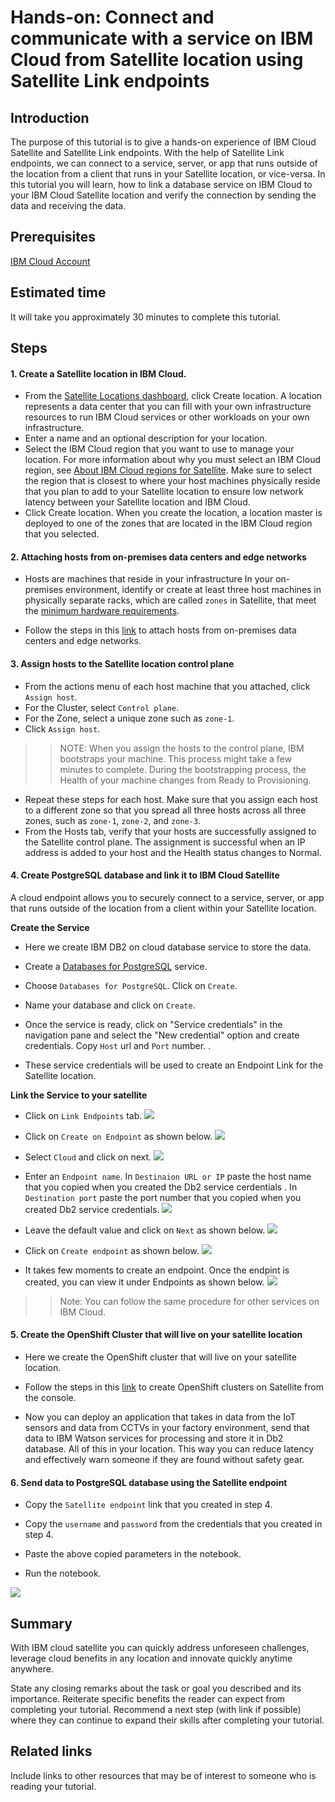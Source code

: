# Hands-on: Connect and communicate with a service on IBM Cloud from Satellite location using Satellite Link endpoints

## Introduction

The purpose of this tutorial is to give a hands-on experience of IBM Cloud Satellite and Satellite Link endpoints. With the help of Satellite Link endpoints, we can connect to a service, server, or app that runs outside of the location from a client that runs in your Satellite location, or vice-versa. In this tutorial you will learn, how to link a database service on IBM Cloud to your IBM Cloud Satellite location and verify the connection by sending the data and receiving the data.

## Prerequisites

[IBM Cloud Account](https://cloud.ibm.com/)

## Estimated time

It will take you approximately 30 minutes to complete this tutorial.

## Steps

#### 1. Create a Satellite location in IBM Cloud.

- From the [Satellite Locations dashboard](https://cloud.ibm.com/satellite/locations), click Create location. A location represents a data center that you can fill with your own infrastructure resources to run IBM Cloud services or other workloads on your own infrastructure.
- Enter a name and an optional description for your location.
- Select the IBM Cloud region that you want to use to manage your location. For more information about why you must select an IBM Cloud region, see [About IBM Cloud regions for Satellite](https://cloud.ibm.com/docs/satellite?topic=satellite-sat-regions#understand-supported-regions). Make sure to select the region that is closest to where your host machines physically reside that you plan to add to your Satellite location to ensure low network latency between your Satellite location and IBM Cloud.
- Click Create location. When you create the location, a location master is deployed to one of the zones that are located in the IBM Cloud region that you selected.

#### 2. Attaching hosts from on-premises data centers and edge networks

- Hosts are machines that reside in your infrastructure In your on-premises environment, identify or create at least three host machines in physically separate racks, which are called `zones` in Satellite, that meet the [minimum hardware requirements](https://cloud.ibm.com/docs/satellite?topic=satellite-host-reqs).

- Follow the steps in this [link](https://cloud.ibm.com/docs/satellite?topic=satellite-getting-started#gs-attach-hosts-onprem) to attach hosts from on-premises data centers and edge networks. 

#### 3. Assign hosts to the Satellite location control plane

- From the actions menu of each host machine that you attached, click `Assign host`.
- For the Cluster, select `Control plane`.
- For the Zone, select a unique zone such as `zone-1`.
- Click `Assign host`. 
>>NOTE: When you assign the hosts to the control plane, IBM bootstraps your machine. This process might take a few minutes to complete. During the bootstrapping process, the Health of your machine changes from Ready to Provisioning.
- Repeat these steps for each host. Make sure that you assign each host to a different zone so that you spread all three hosts across all three zones, such as `zone-1`, `zone-2`, and `zone-3`.
- From the Hosts tab, verify that your hosts are successfully assigned to the Satellite control plane. The assignment is successful when an IP address is added to your host and the Health status changes to Normal.

#### 4. Create PostgreSQL database and link it to IBM Cloud Satellite

A cloud endpoint allows you to securely connect to a service, server, or app that runs outside of the location from a client within your Satellite location.

<b>Create the Service</b>
- Here we create IBM DB2 on cloud database service to store the data.

- Create a [Databases for PostgreSQL](https://cloud.ibm.com/catalog/services/databases-for-postgresql) service.

- Choose `Databases for PostgreSQL`. Click on `Create`.

- Name your database and click on `Create`.

- Once the service is ready, click on "Service credentials" in the navigation pane and select the "New credential" option and create credentials. Copy `Host` url and `Port` number. .

- These service credentials will be used to create an Endpoint Link for the Satellite location.

<b>Link the Service to your satellite</b>
- Click on `Link Endpoints` tab.
![](images/p1.png)

- Click on `Create on Endpoint` as shown below.
![](images/p2.png)

- Select `Cloud` and click on next.
![](images/p3.png)

- Enter an `Endpoint name`. In `Destinaion URL or IP` paste the host name that you copied when you created the Db2 service cerdentials . In `Destination port` paste the port number that you copied when you created Db2 service credentials.
![](images/p4.png)

- Leave the default value and click on `Next` as shown below.
![](images/p5.png)

- Click on `Create endpoint` as shown below.
![](images/p6.png)

- It takes few moments to create an endpoint. Once the endpint is created, you can view it under Endpoints as shown below.
![](images/p7.png)

>> Note: You can follow the same procedure for other services on IBM Cloud.

#### 5. Create the OpenShift Cluster that will live on your satellite location

- Here we create the OpenShift cluster that will live on your satellite location. 

- Follow the steps in this [link](https://cloud.ibm.com/docs/satellite?topic=openshift-satellite-clusters#satcluster-create-console) to create OpenShift clusters on Satellite from the console.

- Now you can deploy an application that takes in data from the IoT sensors and data from CCTVs in your factory environment, send that data to IBM Watson services for processing and store it in Db2 database. All of this in your location. This way you can reduce latency and effectively warn someone if they are found without safety gear.

#### 6. Send data to PostgreSQL database using the Satellite endpoint

- Copy the `Satellite endpoint` link that you created in step 4.

- Copy the `username` and `password` from the credentials that you created in step 4. 

- Paste the above copied parameters in the notebook.

- Run the notebook.

![](images/satellite.png)

## Summary

With IBM cloud satellite you can quickly address unforeseen challenges, leverage cloud benefits in any location and innovate quickly anytime anywhere.

State any closing remarks about the task or goal you described and its importance. Reiterate specific benefits the reader can expect from completing your tutorial. Recommend a next step (with link if possible) where they can continue to expand their skills after completing your tutorial.

## Related links
Include links to other resources that may be of interest to someone who is reading your tutorial.
